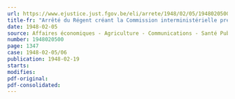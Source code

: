 ```yaml
---
url: https://www.ejustice.just.fgov.be/eli/arrete/1948/02/05/1948020500/justel
title-fr: "Arrêté du Régent créant la Commission interministérielle prévue par l'article 8, § 3, 4°, de la loi du 1er octobre 1947 relative à la réparation des dommages de guerre aux biens privés"
date: 1948-02-05
source: Affaires économiques - Agriculture - Communications - Santé Publique et Famille
number: 1948020500
page: 1347
case: 1948-02-05/06
publication: 1948-02-19
starts:
modifies:
pdf-original:
pdf-consolidated:
---
```


